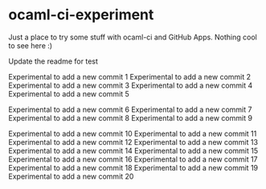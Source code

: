 # ocaml-ci-experiment

Just a place to try some stuff with ocaml-ci and GitHub Apps. Nothing cool to see here :)

Update the readme for test

Experimental to add a new commit 1
Experimental to add a new commit 2
Experimental to add a new commit 3
Experimental to add a new commit 4
Experimental to add a new commit 5

Experimental to add a new commit 6
Experimental to add a new commit 7
Experimental to add a new commit 8
Experimental to add a new commit 9


Experimental to add a new commit 10
Experimental to add a new commit 11
Experimental to add a new commit 12
Experimental to add a new commit 13
Experimental to add a new commit 14
Experimental to add a new commit 15
Experimental to add a new commit 16
Experimental to add a new commit 17
Experimental to add a new commit 18
Experimental to add a new commit 19
Experimental to add a new commit 20
